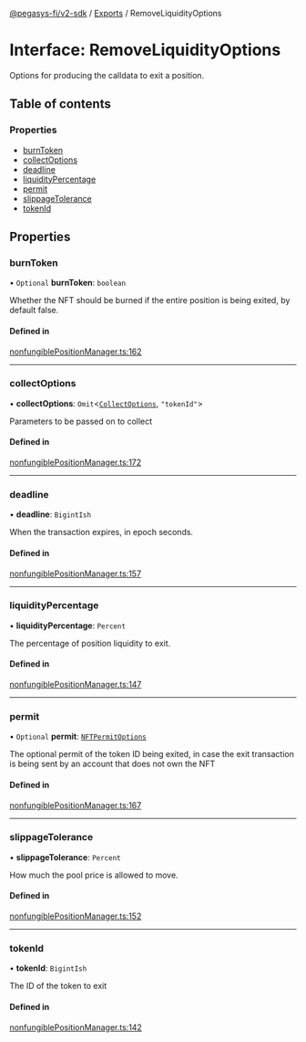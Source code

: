 [@pegasys-fi/v2-sdk](../README.md) / [Exports](../modules.md) / RemoveLiquidityOptions

# Interface: RemoveLiquidityOptions

Options for producing the calldata to exit a position.

## Table of contents

### Properties

- [burnToken](RemoveLiquidityOptions.md#burntoken)
- [collectOptions](RemoveLiquidityOptions.md#collectoptions)
- [deadline](RemoveLiquidityOptions.md#deadline)
- [liquidityPercentage](RemoveLiquidityOptions.md#liquiditypercentage)
- [permit](RemoveLiquidityOptions.md#permit)
- [slippageTolerance](RemoveLiquidityOptions.md#slippagetolerance)
- [tokenId](RemoveLiquidityOptions.md#tokenid)

## Properties

### burnToken

• `Optional` **burnToken**: `boolean`

Whether the NFT should be burned if the entire position is being exited, by default false.

#### Defined in

[nonfungiblePositionManager.ts:162](https://github.com/Pegasys-fi/v2-sdk/blob/08a7c05/src/nonfungiblePositionManager.ts#L162)

___

### collectOptions

• **collectOptions**: `Omit`<[`CollectOptions`](CollectOptions.md), ``"tokenId"``\>

Parameters to be passed on to collect

#### Defined in

[nonfungiblePositionManager.ts:172](https://github.com/Pegasys-fi/v2-sdk/blob/08a7c05/src/nonfungiblePositionManager.ts#L172)

___

### deadline

• **deadline**: `BigintIsh`

When the transaction expires, in epoch seconds.

#### Defined in

[nonfungiblePositionManager.ts:157](https://github.com/Pegasys-fi/v2-sdk/blob/08a7c05/src/nonfungiblePositionManager.ts#L157)

___

### liquidityPercentage

• **liquidityPercentage**: `Percent`

The percentage of position liquidity to exit.

#### Defined in

[nonfungiblePositionManager.ts:147](https://github.com/Pegasys-fi/v2-sdk/blob/08a7c05/src/nonfungiblePositionManager.ts#L147)

___

### permit

• `Optional` **permit**: [`NFTPermitOptions`](NFTPermitOptions.md)

The optional permit of the token ID being exited, in case the exit transaction is being sent by an account that does not own the NFT

#### Defined in

[nonfungiblePositionManager.ts:167](https://github.com/Pegasys-fi/v2-sdk/blob/08a7c05/src/nonfungiblePositionManager.ts#L167)

___

### slippageTolerance

• **slippageTolerance**: `Percent`

How much the pool price is allowed to move.

#### Defined in

[nonfungiblePositionManager.ts:152](https://github.com/Pegasys-fi/v2-sdk/blob/08a7c05/src/nonfungiblePositionManager.ts#L152)

___

### tokenId

• **tokenId**: `BigintIsh`

The ID of the token to exit

#### Defined in

[nonfungiblePositionManager.ts:142](https://github.com/Pegasys-fi/v2-sdk/blob/08a7c05/src/nonfungiblePositionManager.ts#L142)
